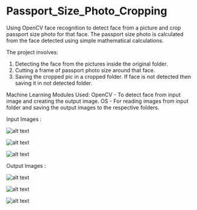 # Passport_Size_Photo_Cropping
Using OpenCV face recognition to detect face from a picture and crop passport size photo for that face. The passport size photo is calculated from the face detected using simple mathematical calculations.

The project involves:
1. Detecting the face from the pictures inside the original folder.
2. Cutting a frame of passport photo size around that face.
3. Saving the cropped pic in a cropped folder. If face is not detected then saving it in not detected folder.

Machine Learning Modules Used: 
OpenCV - To detect face from input image and creating the output image.
OS - For reading images from input folder and saving the output images to the respective folders.

Input Images :

![alt text](https://github.com/souravcy/Passport_Size_Photo_Cropping/blob/main/Original_Images/sample5.jpg?raw=true)

![alt text](https://github.com/souravcy/Passport_Size_Photo_Cropping/blob/main/Original_Images/sample6.jpg?raw=true)

![alt text](https://github.com/souravcy/Passport_Size_Photo_Cropping/blob/main/Original_Images/sample9.jpg?raw=true)

Output Images :

![alt text](https://github.com/souravcy/Passport_Size_Photo_Cropping/blob/main/Cropped_Images/sample5.jpg?raw=true)

![alt text](https://github.com/souravcy/Passport_Size_Photo_Cropping/blob/main/Cropped_Images/sample6.jpg?raw=true)

![alt text](https://github.com/souravcy/Passport_Size_Photo_Cropping/blob/main/Cropped_Images/sample9.jpg?raw=true)